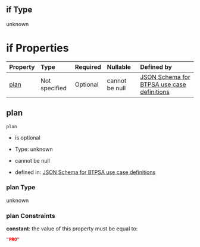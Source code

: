 ## if Type

unknown

# if Properties

| Property      | Type          | Required | Nullable       | Defined by                                                                                                                                                                                                                                  |
| :------------ | :------------ | :------- | :------------- | :------------------------------------------------------------------------------------------------------------------------------------------------------------------------------------------------------------------------------------------ |
| [plan](#plan) | Not specified | Optional | cannot be null | [JSON Schema for BTPSA use case definitions](btpsa-usecase-properties-services-items-allof-1-then-allof-22-then-allof-2-if-properties-plan.md "undefined#/properties/services/items/allOf/1/then/allOf/22/then/allOf/2/if/properties/plan") |

## plan



`plan`

*   is optional

*   Type: unknown

*   cannot be null

*   defined in: [JSON Schema for BTPSA use case definitions](btpsa-usecase-properties-services-items-allof-1-then-allof-22-then-allof-2-if-properties-plan.md "undefined#/properties/services/items/allOf/1/then/allOf/22/then/allOf/2/if/properties/plan")

### plan Type

unknown

### plan Constraints

**constant**: the value of this property must be equal to:

```json
"PRO"
```
